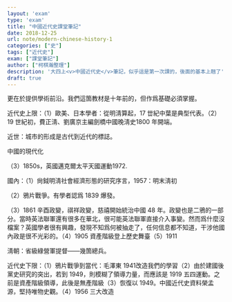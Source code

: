 ```yaml
---
layout: 'exam'
type: 'exam'
title: "中國近代史課堂筆記"
date: 2018-12-25
url: note/modern-chinese-history-1
categories: ["史"]
tags: ["近代史"]
exam: ["課堂筆記"]
author: ["柯棋瀚整理"]
description: '大四上<v>中國近代史</v>筆記，似乎這是第一次課的，後面的基本上翹了'
draft: true
---
```


更在於提供學術前沿。我們這箇教材是十年前的，但作爲基礎必須掌握。

近代史上限：（1）歐美、日本學者：從明淸算起，17 丗紀中葉是典型代表。（2）19 世紀初，費正淸、劉廣京主編<v>劍橋中國晚淸史</v>1800 年開端。

近世：城市的形成是古代到近代的標誌。

<v>中國的現代化</v>

（3）1850s，英國邁克爾<v>太平天國運動</v>1972.

國內：（1）尙鉞<v>明淸社會經濟形態的研究</v>序言，1957：明末淸初

（2）鴉片戰爭。有學者認爲 1839 爆發。

（3）1861 辛酉政變，祺祥政變，慈禧開始統治中國 48 年。政變也是二鴉的一部分。當時英法聯軍還有很多在華北，很可能英法聯軍直接介入事變。然而爲什麼沒檔案？英國學者很有興趣，發現不知爲何被抽走了，任何信息都不知道，干涉他國內政是很不光彩的。（4）1905 資產階級登上歷史舞臺（5）1911

淸朝：省級綠營軍提督——幾箇總兵。

近代史下限：（1）鴉片戰爭到當代：毛澤東 1941<v>改造我們的學習</v>（2）由於建國後黨史研究的突出，若到 1949，則模糊了領導力量，而應該是 1919 五四運動。之前是資產階級領導，此後是無產階級（3）恢復以 1949。<v>中國近代史資料</v>榮孟源，堅持唯物史觀。（4）1956 三大改造
